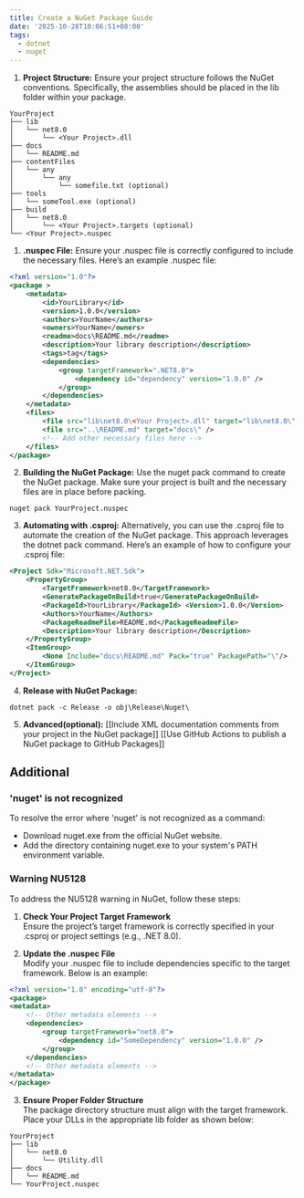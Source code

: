 ```yaml
---
title: Create a NuGet Package Guide
date: '2025-10-28T10:06:51+08:00'
tags:
  - dotnet
  - nuget
---
```



1. **Project Structure:** Ensure your project structure follows the NuGet conventions. Specifically, the assemblies should be placed in the lib folder within your package.
```
YourProject 
├── lib 
│   └── net8.0 
│       └── <Your Project>.dll 
├── docs 
│   └── README.md 
├── contentFiles 
│   └── any 
│       └── any 
│           └── somefile.txt (optional) 
├── tools 
│   └── someTool.exe (optional) 
├── build 
│   └── net8.0 
│       └── <Your Project>.targets (optional) 
└── <Your Project>.nuspec
```
1. **.nuspec File:** Ensure your .nuspec file is correctly configured to include the necessary files. Here’s an example .nuspec file:
```XML
<?xml version="1.0"?> 
<package > 
	<metadata> 
		<id>YourLibrary</id> 
		<version>1.0.0</version> 
		<authors>YourName</authors> 
		<owners>YourName</owners> 
		<readme>docs\README.md</readme> 
		<description>Your library description</description> 
		<tags>tag</tags> 
		<dependencies> 
			<group targetFramework=".NET8.0"> 
				<dependency id="dependency" version="1.0.0" /> 
			</group> 
		</dependencies> 
	</metadata> 
	<files> 
		<file src="lib\net8.0\<Your Project>.dll" target="lib\net8.0\" />     
		<file src="..\README.md" target="docs\" /> 
		<!-- Add other necessary files here --> 
	</files> 
</package>
```
    
2. **Building the NuGet Package:** Use the nuget pack command to create the NuGet package. Make sure your project is built and the necessary files are in place before packing.
```shell
nuget pack YourProject.nuspec
```
    
3. **Automating with .csproj:** Alternatively, you can use the .csproj file to automate the creation of the NuGet package. This approach leverages the dotnet pack command. Here’s an example of how to configure your .csproj file:
```XML
<Project Sdk="Microsoft.NET.Sdk"> 
	<PropertyGroup> 
		<TargetFramework>net8.0</TargetFramework> 
		<GeneratePackageOnBuild>true</GeneratePackageOnBuild> 
		<PackageId>YourLibrary</PackageId> <Version>1.0.0</Version> 
		<Authors>YourName</Authors> 
		<PackageReadmeFile>README.md</PackageReadmeFile> 
		<Description>Your library description</Description> 
	</PropertyGroup> 
	<ItemGroup> 
		<None Include="docs\README.md" Pack="true" PackagePath="\"/> 
	</ItemGroup> 
</Project>
```
    
4. **Release with NuGet Package:**
```shell
dotnet pack -c Release -o obj\Release\Nuget\
```
    
5. **Advanced(optional):**
	[[Include XML documentation comments from your project in the NuGet package]]
	[[Use GitHub Actions to publish a NuGet package to GitHub Packages]]
## Additional

### 'nuget' is not recognized

To resolve the error where 'nuget' is not recognized as a command:

- Download nuget.exe from the official NuGet website.
- Add the directory containing nuget.exe to your system's PATH environment variable.

### Warning NU5128

To address the NU5128 warning in NuGet, follow these steps:

1. **Check Your Project Target Framework**  
    Ensure the project’s target framework is correctly specified in your .csproj or project settings (e.g., .NET 8.0).
    
2. **Update the .nuspec File**  
    Modify your .nuspec file to include dependencies specific to the target framework. Below is an example:
```XML
<?xml version="1.0" encoding="utf-8"?>
<package>
<metadata>
	<!-- Other metadata elements -->
	<dependencies>
		<group targetFramework="net8.0">
			<dependency id="SomeDependency" version="1.0.0" />
		</group>
	</dependencies>
	<!-- Other metadata elements -->
</metadata>
</package>
```
3. **Ensure Proper Folder Structure**  
The package directory structure must align with the target framework. Place your DLLs in the appropriate lib folder as shown below:
```
YourProject 
├── lib 
│   └── net8.0 
│       └── Utility.dll 
├── docs 
│   └── README.md 
└── YourProject.nuspec
```